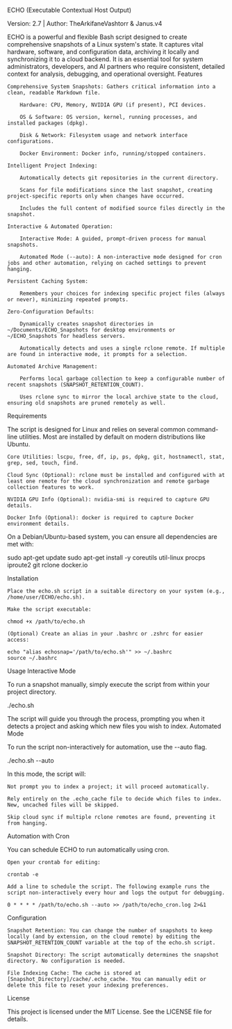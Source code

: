 ECHO (Executable Contextual Host Output)

Version: 2.7 | Author: TheArkifaneVashtorr & Janus.v4

ECHO is a powerful and flexible Bash script designed to create comprehensive snapshots of a Linux system's state. It captures vital hardware, software, and configuration data, archiving it locally and synchronizing it to a cloud backend. It is an essential tool for system administrators, developers, and AI partners who require consistent, detailed context for analysis, debugging, and operational oversight.
Features

    Comprehensive System Snapshots: Gathers critical information into a clean, readable Markdown file.

        Hardware: CPU, Memory, NVIDIA GPU (if present), PCI devices.

        OS & Software: OS version, kernel, running processes, and installed packages (dpkg).

        Disk & Network: Filesystem usage and network interface configurations.

        Docker Environment: Docker info, running/stopped containers.

    Intelligent Project Indexing:

        Automatically detects git repositories in the current directory.

        Scans for file modifications since the last snapshot, creating project-specific reports only when changes have occurred.

        Includes the full content of modified source files directly in the snapshot.

    Interactive & Automated Operation:

        Interactive Mode: A guided, prompt-driven process for manual snapshots.

        Automated Mode (--auto): A non-interactive mode designed for cron jobs and other automation, relying on cached settings to prevent hanging.

    Persistent Caching System:

        Remembers your choices for indexing specific project files (always or never), minimizing repeated prompts.

    Zero-Configuration Defaults:

        Dynamically creates snapshot directories in ~/Documents/ECHO_Snapshots for desktop environments or ~/ECHO_Snapshots for headless servers.

        Automatically detects and uses a single rclone remote. If multiple are found in interactive mode, it prompts for a selection.

    Automated Archive Management:

        Performs local garbage collection to keep a configurable number of recent snapshots (SNAPSHOT_RETENTION_COUNT).

        Uses rclone sync to mirror the local archive state to the cloud, ensuring old snapshots are pruned remotely as well.

Requirements

The script is designed for Linux and relies on several common command-line utilities. Most are installed by default on modern distributions like Ubuntu.

    Core Utilities: lscpu, free, df, ip, ps, dpkg, git, hostnamectl, stat, grep, sed, touch, find.

    Cloud Sync (Optional): rclone must be installed and configured with at least one remote for the cloud synchronization and remote garbage collection features to work.

    NVIDIA GPU Info (Optional): nvidia-smi is required to capture GPU details.

    Docker Info (Optional): docker is required to capture Docker environment details.

On a Debian/Ubuntu-based system, you can ensure all dependencies are met with:

sudo apt-get update
sudo apt-get install -y coreutils util-linux procps iproute2 git rclone docker.io

Installation

    Place the echo.sh script in a suitable directory on your system (e.g., /home/user/ECHO/echo.sh).

    Make the script executable:

    chmod +x /path/to/echo.sh

    (Optional) Create an alias in your .bashrc or .zshrc for easier access:

    echo "alias echosnap='/path/to/echo.sh'" >> ~/.bashrc
    source ~/.bashrc

Usage
Interactive Mode

To run a snapshot manually, simply execute the script from within your project directory.

./echo.sh

The script will guide you through the process, prompting you when it detects a project and asking which new files you wish to index.
Automated Mode

To run the script non-interactively for automation, use the --auto flag.

./echo.sh --auto

In this mode, the script will:

    Not prompt you to index a project; it will proceed automatically.

    Rely entirely on the .echo_cache file to decide which files to index. New, uncached files will be skipped.

    Skip cloud sync if multiple rclone remotes are found, preventing it from hanging.

Automation with Cron

You can schedule ECHO to run automatically using cron.

    Open your crontab for editing:

    crontab -e

    Add a line to schedule the script. The following example runs the script non-interactively every hour and logs the output for debugging.

    0 * * * * /path/to/echo.sh --auto >> /path/to/echo_cron.log 2>&1

Configuration

    Snapshot Retention: You can change the number of snapshots to keep locally (and by extension, on the cloud remote) by editing the SNAPSHOT_RETENTION_COUNT variable at the top of the echo.sh script.

    Snapshot Directory: The script automatically determines the snapshot directory. No configuration is needed.

    File Indexing Cache: The cache is stored at [Snapshot_Directory]/cache/.echo_cache. You can manually edit or delete this file to reset your indexing preferences.

License

This project is licensed under the MIT License. See the LICENSE file for details.
